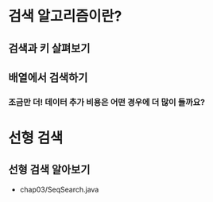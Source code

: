 # 검색 알고리즘이란? 

## 검색과 키 살펴보기 

## 배열에서 검색하기 

### 조금만 더! 데이터 추가 비용은 어떤 경우에 더 많이 들까요? 

# 선형 검색 

## 선형 검색 알아보기 

- chap03/SeqSearch.java 
```

```


